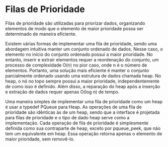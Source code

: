 # Filas de Prioridade

Filas de prioridade são utilizadas para priorizar dados, organizando elementos de modo que o elemento de maior prioridade possa ser determinado de maneira eficiente. 

Existem várias formas de implementar uma fila de prioridade, sendo uma abordagem intuitiva manter um conjunto ordenado de dados. Nesse caso, o elemento no início do conjunto ordenado possui a maior prioridade. No entanto, inserir e extrair elementos requer a reordenação do conjunto, um processo de complexidade O(n) no pior caso, onde n é o número de elementos. Portanto, uma solução mais eficiente é manter o conjunto parcialmente ordenado usando uma estrutura de dados chamada heap. No heap, o nó no topo sempre possui a maior prioridade, independentemente de como isso é definido. Além disso, a reparação do heap após a inserção e extração de dados requer apenas O(log n) de tempo.

Uma maneira simples de implementar uma fila de prioridade como um heap é usar a typedef PQueue para Heap. As operações de uma fila de prioridade são idênticas às de um heap, sendo que a interface é projetada para filas de prioridade e o tipo de dado heap serve como a implementação. Cada operação de fila de prioridade é simplesmente definida como sua contraparte de heap, exceto por pqueue_peek, que não tem um equivalente em heap. Essa operação retorna apenas o elemento de maior prioridade, sem removê-lo.